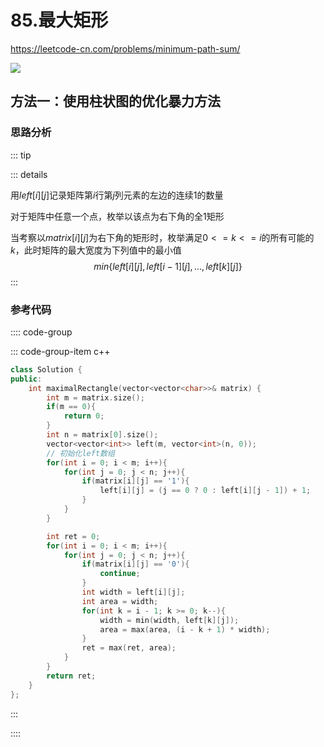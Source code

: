 #  85.最大矩形

https://leetcode-cn.com/problems/minimum-path-sum/

![](https://cdn.jsdelivr.net/gh/River-Cold/pictureBed/vuepress-blog/interview/basics/network/leetcode-cn.com_problems_maximal-rectangle.png)

## 方法一：使用柱状图的优化暴力方法

### 思路分析

::: tip

::: details 

用$left[i][j]$记录矩阵第$i$行第$j$列元素的左边的连续1的数量

对于矩阵中任意一个点，枚举以该点为右下角的全1矩形

当考察以$matrix[i][j]$为右下角的矩形时，枚举满足$0<=k<=i$的所有可能的$k$，此时矩阵的最大宽度为下列值中的最小值
$$
min\{left[i][j],left[i-1][j],...,left[k][j]\}
$$
:::

### 参考代码

:::: code-group

::: code-group-item c++

```cpp
class Solution {
public:
    int maximalRectangle(vector<vector<char>>& matrix) {
        int m = matrix.size();
        if(m == 0){
            return 0;
        }
        int n = matrix[0].size();
        vector<vector<int>> left(m, vector<int>(n, 0));
        // 初始化left数组
        for(int i = 0; i < m; i++){
            for(int j = 0; j < n; j++){
                if(matrix[i][j] == '1'){
                    left[i][j] = (j == 0 ? 0 : left[i][j - 1]) + 1;
                }
            }
        }

        int ret = 0;
        for(int i = 0; i < m; i++){
            for(int j = 0; j < n; j++){
                if(matrix[i][j] == '0'){
                    continue;
                }
                int width = left[i][j];
                int area = width;
                for(int k = i - 1; k >= 0; k--){
                    width = min(width, left[k][j]);
                    area = max(area, (i - k + 1) * width);
                }
                ret = max(ret, area);
            }
        }
        return ret;
    }
};
```

:::

::::
